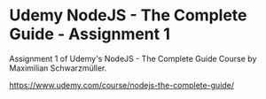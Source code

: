 # Udemy NodeJS - The Complete Guide - Assignment 1

Assignment 1 of Udemy's NodeJS - The Complete Guide Course by Maximilian Schwarzmüller.

https://www.udemy.com/course/nodejs-the-complete-guide/
